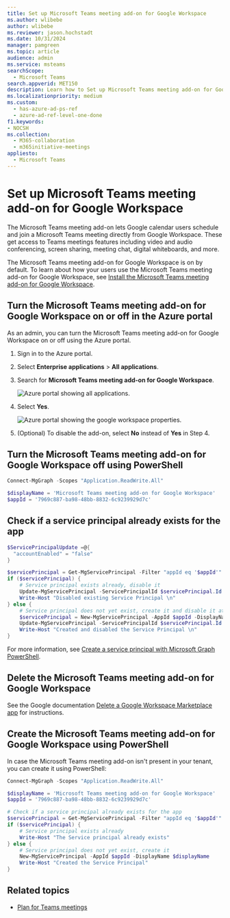 ```yaml
---
title: Set up Microsoft Teams meeting add-on for Google Workspace
ms.author: wlibebe
author: wlibebe
ms.reviewer: jason.hochstadt
ms.date: 10/31/2024
manager: pamgreen
ms.topic: article
audience: admin
ms.service: msteams
searchScope:
  - Microsoft Teams
search.appverid: MET150
description: Learn how to Set up Microsoft Teams meeting add-on for Google Workspace.
ms.localizationpriority: medium
ms.custom:
  - has-azure-ad-ps-ref
  - azure-ad-ref-level-one-done
f1.keywords:
- NOCSH
ms.collection: 
  - M365-collaboration
  - m365initiative-meetings
appliesto: 
  - Microsoft Teams
---
```


# Set up Microsoft Teams meeting add-on for Google Workspace

The Microsoft Teams meeting add-on lets Google calendar users schedule and join a Microsoft Teams meeting directly from Google Workspace. These get access to Teams meetings features including video and audio conferencing, screen sharing, meeting chat, digital whiteboards, and more.

The Microsoft Teams meeting add-on for Google Workspace is on by default. To learn about how your users use the Microsoft Teams meeting add-on for Google Workspace, see [Install the Microsoft Teams meeting add-on for Google Workspace](https://support.microsoft.com/office/install-the-microsoft-teams-meeting-add-on-for-google-workspace-bba2dfbe-0b2b-4ee7-be10-261ad80ddb60).

## Turn the Microsoft Teams meeting add-on for Google Workspace on or off in the Azure portal

As an admin, you can turn the Microsoft Teams meeting add-on for Google Workspace on or off using the Azure portal.

1. Sign in to the Azure portal.
2. Select **Enterprise applications** > **All applications**.
3. Search for **Microsoft Teams meeting add-on for Google Workspace**.

   ![Azure portal showing all applications.](media/aad-add-google-workspace.png)

4. Select **Yes**.

   ![Azure portal showing the google workspace properties.](media/google-workspace-properties.png)

5. (Optional) To disable the add-on, select **No** instead of **Yes** in Step 4.

## Turn the Microsoft Teams meeting add-on for Google Workspace off using PowerShell

```powershell
Connect-MgGraph -Scopes "Application.ReadWrite.All"

$displayName = 'Microsoft Teams meeting add-on for Google Workspace'
$appId = '7969c887-ba98-48bb-8832-6c9239929d7c'
```

## Check if a service principal already exists for the app

```powershell
$ServicePrincipalUpdate =@{
  "accountEnabled" = "false"
}

$servicePrincipal = Get-MgServicePrincipal -Filter "appId eq '$appId'"
if ($servicePrincipal) {
    # Service principal exists already, disable it
    Update-MgServicePrincipal -ServicePrincipalId $servicePrincipal.Id -BodyParameter $ServicePrincipalUpdate
    Write-Host "Disabled existing Service Principal \n"
} else {
    # Service principal does not yet exist, create it and disable it at the same time
    $servicePrincipal = New-MgServicePrincipal -AppId $appId -DisplayName $displayName
    Update-MgServicePrincipal -ServicePrincipalId $servicePrincipal.Id -BodyParameter $ServicePrincipalUpdate
    Write-Host "Created and disabled the Service Principal \n"
}
```

For more information, see [Create a service principal with Microsoft Graph PowerShell](/powershell/module/microsoft.graph.applications/new-mgserviceprincipal).

## Delete the Microsoft Teams meeting add-on for Google Workspace

See the Google documentation [Delete a Google Workspace Marketplace app](https://support.google.com/a/answer/6216211?hl=en) for instructions.

## Create the Microsoft Teams meeting add-on for Google Workspace using PowerShell

In case the Microsoft Teams meeting add-on isn't present in your tenant, you can create it using PowerShell:

```powershell
Connect-MgGraph -Scopes "Application.ReadWrite.All"

$displayName = 'Microsoft Teams meeting add-on for Google Workspace'
$appId = '7969c887-ba98-48bb-8832-6c9239929d7c'

# Check if a service principal already exists for the app
$servicePrincipal = Get-MgServicePrincipal -Filter "appId eq '$appId'"
if ($servicePrincipal) {
    # Service principal exists already
    Write-Host "The Service principal already exists"
} else {
    # Service principal does not yet exist, create it
    New-MgServicePrincipal -AppId $appId -DisplayName $displayName
    Write-Host "Created the Service Principal"
}
```

## Related topics

- [Plan for Teams meetings](plan-meetings.md)
